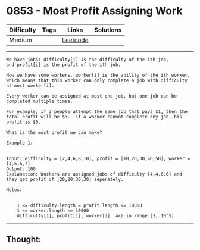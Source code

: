 # 0853 - Most Profit Assigning Work

Difficulty  | Tags | Links | Solutions
----------- | ---- | ----- | -----
Medium |  | [Leetcode](https://leetcode.com/problems/most-profit-assigning-work/description/) |


-----------

```
We have jobs: difficulty[i] is the difficulty of the ith job, and profit[i] is the profit of the ith job. 

Now we have some workers. worker[i] is the ability of the ith worker, which means that this worker can only complete a job with difficulty at most worker[i]. 

Every worker can be assigned at most one job, but one job can be completed multiple times.

For example, if 3 people attempt the same job that pays $1, then the total profit will be $3.  If a worker cannot complete any job, his profit is $0.

What is the most profit we can make?

Example 1:


Input: difficulty = [2,4,6,8,10], profit = [10,20,30,40,50], worker = [4,5,6,7]
Output: 100 
Explanation: Workers are assigned jobs of difficulty [4,4,6,6] and they get profit of [20,20,30,30] seperately.

Notes:


	1 <= difficulty.length = profit.length <= 10000
	1 <= worker.length <= 10000
	difficulty[i], profit[i], worker[i]  are in range [1, 10^5]
```

-----------

## Thought:

